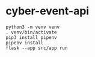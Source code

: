 # cyber-event-api
```
python3 -m venv venv
. venv/bin/activate
pip3 install pipenv
pipenv install
flask --app src/app run
```
